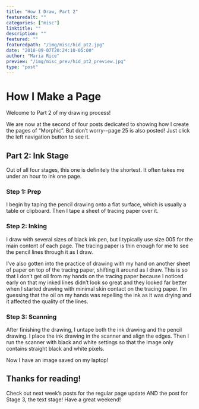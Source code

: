 ```yaml
---
title: "How I Draw, Part 2"
featuredalt: ""
categories: ["misc"]
linktitle: ""
description: ""
featured: ""
featuredpath: "/img/misc/hid_pt2.jpg"
date: "2018-09-07T20:24:10-05:00"
author: "Maria Rice"
preview: "/img/misc_prev/hid_pt2_preview.jpg"
type: "post"
---
```


# How I Make a Page

Welcome to Part 2 of my drawing process!

We are now at the second of four posts dedicated to 
showing how I create the pages of “Morphic”. But don’t 
worry--page 25 is also posted! Just click the left 
navigation button to see it. 

## Part 2: Ink Stage

Out of all four stages, this one is definitely the 
shortest. It often takes me under an hour to ink one page. 

### Step 1: Prep

I begin by taping the pencil drawing onto a flat surface, 
which is usually a table or clipboard. Then I tape a sheet 
of tracing paper over it. 

### Step 2: Inking

I draw with several sizes of black ink pen, but I typically 
use size 005 for the main content of each page. The tracing 
paper is thin enough for me to see the pencil lines through 
it as I draw. 

I’ve also gotten into the practice of drawing with my hand 
on another sheet of paper on top of the tracing paper, 
shifting it around as I draw. This is so that I don’t get 
oil from my hands on the tracing paper because I noticed 
early on that my inked lines didn’t look so great and they 
looked far better when I started drawing with minimal skin 
contact on the tracing paper. I’m guessing that the oil on 
my hands was repelling the ink as it was drying and it 
affected the quality of the lines.

### Step 3: Scanning

After finishing the drawing, I untape both the ink drawing 
and the pencil drawing. I place the ink drawing in the 
scanner and align the edges. Then I run the scanner with black and white 
settings so that the image only contains straight black and 
white pixels. 

Now I have an image saved on my laptop!

## Thanks for reading!

Check out next week’s posts for the regular page update AND the post for Stage 3, the text stage!
Have a great weekend!

